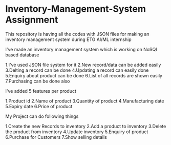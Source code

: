 # Inventory-Management-System Assignment 

This repository is having all the codes with JSON files for making an inventory management system during ETG AI/ML internship

I've made an inventory management system which is working on NoSQl based database

1.I've used JSON file system for it
2.New record/data can be added easily
3.Delting a record can be done 
4.Updating a record can easily done
5.Enquiry about product can be done
6.List of all records are shown easily
7.Purchasing can be done also

I've added 5 features per product

1.Product id
2.Name of product
3.Quantity of product
4.Manufacturing date
5.Expiry date
6.Price of product

My Project can do following things

1.Create the new Records to inventory
2.Add a product to inventory
3.Delete the product from inventory
4.Update inventory
5.Enquiry of product 
6.Purchase for Customers
7.Show selling details
